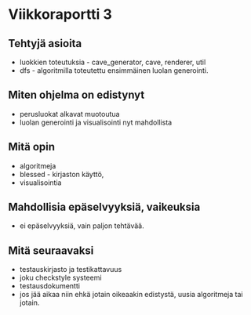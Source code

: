 # Viikkoraportti 3

## Tehtyjä asioita

* luokkien toteutuksia - cave_generator, cave, renderer, util
* dfs - algoritmilla toteutettu ensimmäinen luolan generointi.

## Miten ohjelma on edistynyt

* perusluokat alkavat muotoutua
* luolan generointi ja visualisointi nyt mahdollista

## Mitä opin

* algoritmeja
* blessed - kirjaston käyttö,
* visualisointia

## Mahdollisia epäselvyyksiä, vaikeuksia

* ei epäselvyyksiä, vain paljon tehtävää.

## Mitä seuraavaksi

* testauskirjasto ja testikattavuus
* joku checkstyle systeemi
* testausdokumentti
* jos jää aikaa niin ehkä jotain oikeaakin edistystä, uusia algoritmeja tai jotain.
